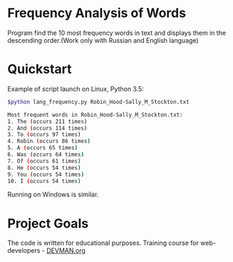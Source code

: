 # Frequency Analysis of Words

Program find the 10 most frequency words in text and displays them in the descending order.(Work only with Russian and English language)

# Quickstart

Example of script launch on Linux, Python 3.5:

```bash
$python lang_frequency.py Robin_Hood-Sally_M_Stockton.txt

Most frequent words in Robin_Hood-Sally_M_Stockton.txt:
1. The (occurs 211 times)
2. And (occurs 114 times)
3. To (occurs 97 times)
4. Robin (occurs 86 times)
5. A (occurs 65 times)
6. Was (occurs 64 times)
7. Of (occurs 61 times)
8. He (occurs 54 times)
9. You (occurs 54 times)
10. I (occurs 54 times)
```

Running on Windows is similar.

# Project Goals

The code is written for educational purposes. Training course for web-developers - [DEVMAN.org](https://devman.org)
